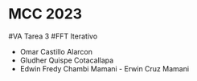 # MCC 2023
#VA Tarea 3
#FFT Iterativo

 -   Omar Castillo Alarcon
  -  Gludher Quispe Cotacallapa
   - Edwin Fredy Chambi Mamani
    - Erwin Cruz Mamani
